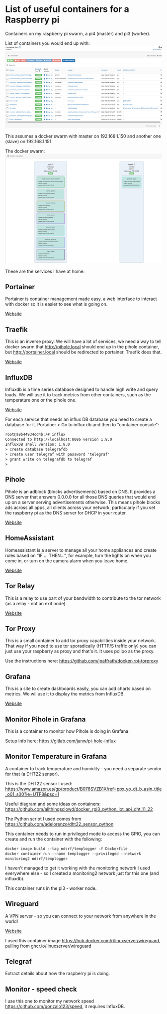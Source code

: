 # List of useful containers for a Raspberry pi
Containers on my raspberry pi swarm, a pi4 (master) and pi3 (worker).

List of containers you would end up with: 
![a sample list of containers as shown in portainer](https://github.com/ndsrf/containers/blob/main/Screenshot%202021-03-01%20095624.png?raw=true "Containers in Portainer")

This assumes a docker swarm with master on 192.168.1.150 and another one (slave) on 192.168.1.151.

The docker swarm: 
![a sample list of containers as shown in portainer](https://github.com/ndsrf/containers/blob/main/Screenshot%202021-03-01%20095732.png?raw=true "Swarm - only shows services...")

These are the services I have at home:

## Portainer

Portainer is container management made easy, a web interface to interact with docker 
so it is easier to see what is going on.

[Website](https://www.portainer.io/)

## Traefik

This is an inverse proxy. We will have a lot of services, we need a way to tell docker swarm
that http://pihole.local should end up in the pihole container, but http://portainer.local should be redirected to portainer.
Traefik does that.

[Website](https://traefik.io/)

## InfluxDB

Influxdb is a time series database designed to handle high write and query loads. We will use it to track
metrics from other containers, such as the temperature one or the pihole one.

[Website](https://www.influxdata.com)

For each service that needs an influx DB database you need to create a database for it. Portainer > Go to influx db and then to "container console":

```
root@a9b44934cd4b:/# influx
Connected to http://localhost:8086 version 1.8.0
InfluxDB shell version: 1.8.0
> create database telegrafdb
> create user telegraf with password 'telegraf'
> grant write on telegrafdb to telegraf
> 
```

## Pihole

Pihole is an adblock (blocks advertisements) based on DNS. It provides a DNS server that answers 0.0.0.0
for all those DNS queries that would end up on a server serving advertisements otherwise. This means pihole
blocks ads across all apps, all clients across your network, particularly if you set the raspberry pi as the
DNS server for DHCP in your router.

[Website](https://pi-hole.net)

## HomeAssistant

Homeassistant is a server to manage all your home appliances and create rules based on "IF ... THEN...",
for example, turn the lights on when you come in, or turn on the camera alarm when you leave home.

[Website](https://www.home-assistant.io/)

## Tor Relay

This is a relay to use part of your bandwidth to contribute to the tor network (as a relay - not an exit
node).

[Website](https://www.eff.org/es/pages/what-tor-relay)

## Tor Proxy

This is a small container to add tor proxy capabilities inside your network. That way if you need to
use tor sporadically (HTTP/S traffic only) you can just use your raspberry as proxy and that's it. It uses
polipo as the proxy.

Use the instructions here: <https://github.com/jpaffrath/docker-rpi-torproxy>

## Grafana

This is a site to create dashboards easily, you can add charts based on metrics. We wil use it to
display the metrics from InfluxDB.

[Website](https://grafana.com/)

## Monitor Pihole in Grafana

This is a container to monitor how Pihole is doing in Grafana.

Setup info here: <https://gitlab.com/janw/pi-hole-influx>

## Monitor Temperature in Grafana

A container to track temperature and humidity - you need a separate sendor for that (a DHT22 sensor).

This is the DHT22 sensor I used: <https://www.amazon.es/gp/product/B078SVZB1X/ref=ppx_yo_dt_b_asin_title_o01_s00?ie=UTF8&psc=1>

Useful diagram and some ideas on containers: <https://github.com/allthingsclowd/docker_rpi3_python_iot_api_dht_11_22>

The Python script I used comes from <https://github.com/adelorenzo/dht22_sensor_python>

This container needs to run in privileged mode to access the GPIO, you can create and run the container with the following:

```
docker image build --tag ndsrf/templogger -f Dockerfile .
docker container run --name templogger --privileged --network monitoring2 ndsrf/templogger
```

I haven't managed to get it working with the monitoring network I used everywhere else - so I created a monitoring2 network just for this one (and influxdb).

This container runs in the pi3 - worker node.

## Wireguard

A VPN server - so you can connect to your network from anywhere in the world!

[Website](https://www.wireguard.com/)

I used this container image <https://hub.docker.com/r/linuxserver/wireguard>, pulling from ghcr.io/linuxserver/wireguard

## Telegraf

Extract details about how the raspberry pi is doing.

## Monitor - speed check

I use this one to monitor my network speed https://github.com/gonzalo123/speed, it requires InfluxDB.
